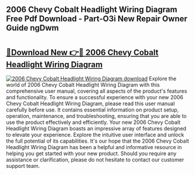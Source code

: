 ## 2006 Chevy Cobalt Headlight Wiring Diagram Free Pdf Download - Part-O3i New Repair Owner Guide ngDwm

# <h2><a href="http://dfj5zh3.blite.top/?on=2006+Chevy+Cobalt+Headlight+Wiring+Diagram">🔗Download New 👉🔴 2006 Chevy Cobalt Headlight Wiring Diagram</a></h2>

[![2006 Chevy Cobalt Headlight Wiring Diagram download](https://i.imgur.com/lujVjoI.png)](http://dfj5zh3.blite.top/?on=2006+Chevy+Cobalt+Headlight+Wiring+Diagram)
Explore the world of 2006 Chevy Cobalt Headlight Wiring Diagram with this comprehensive user manual, covering all aspects of the product's features and functionality. To ensure a successful experience with your new 2006 Chevy Cobalt Headlight Wiring Diagram, please read this user manual carefully before use. It contains essential information on product setup, operation, maintenance, and troubleshooting, ensuring that you are able to use the product effectively and efficiently. Your new 2006 Chevy Cobalt Headlight Wiring Diagram boasts an impressive array of features designed to elevate your experience. Explore the intuitive user interface and unlock the full potential of its capabilities. It's our hope that the 2006 Chevy Cobalt Headlight Wiring Diagram has been a helpful and informative resource in helping you get started with your new product. Should you require any assistance or clarification, please do not hesitate to contact our customer support team.
